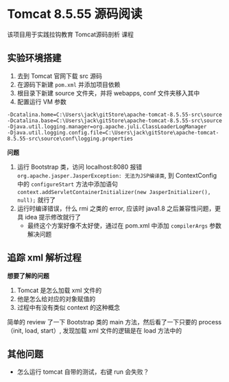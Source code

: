 # Tomcat 8.5.55 源码阅读

该项目用于实践拉钩教育 Tomcat源码剖析 课程

## 实验环境搭建

1. 去到 Tomcat 官网下载 src 源码
1. 在源码下新建 `pom.xml` 并添加项目依赖
1. 根目录下新建 source 文件夹，并将 webapps, conf 文件夹移入其中
1. 配置运行 VM 参数

```默认启动参数
-Dcatalina.home=C:\Users\jack\gitStore\apache-tomcat-8.5.55-src\source
-Dcatalina.base=C:\Users\jack\gitStore\apache-tomcat-8.5.55-src\source
-Djava.util.logging.manager=org.apache.juli.ClassLoaderLogManager
-Djava.util.logging.config.file=C:\Users\jack\gitStore\apache-tomcat-8.5.55-src\source\conf\logging.properties
```

**问题**

1. 运行 Bootstrap 类，访问 localhost:8080 报错 `org.apache.jasper.JasperException: 无法为JSP编译类`, 到 ContextConfig 中的 `configureStart` 方法中添加语句 `context.addServletContainerInitializer(new JasperInitializer(), null);` 就行了
1. 运行时编译错误，什么 rmi 之类的 error, 应该时 java1.8 之后兼容性问题，更具 idea 提示修改就行了
    + 最终这个方案好像不太好使，通过在 pom.xml 中添加 `compilerArgs` 参数解决问题
    
## 追踪 xml 解析过程

**想要了解的问题**

1. Tomcat 是怎么加载 xml 文件的
1. 他是怎么给对应的对象赋值的
1. 过程中有没有类似 context 的这种概念

简单的 review 了一下 Bootstrap 类的 main 方法，然后看了一下只要的 process（init, load, start）, 发现加载 xml 文件的逻辑是在 load 方法中的

## 其他问题

* 怎么运行 tomcat 自带的测试，右键 run 会失败？